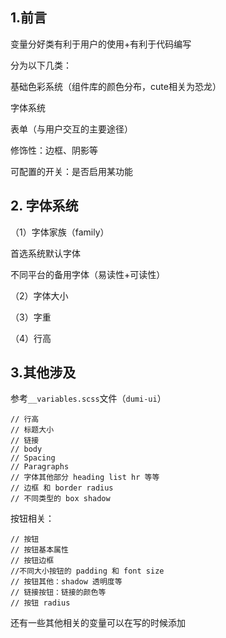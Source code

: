 ## 1.前言

变量分好类有利于用户的使用+有利于代码编写

分为以下几类：

基础色彩系统（组件库的颜色分布，cute相关为恐龙）

字体系统

表单（与用户交互的主要途径）

修饰性：边框、阴影等

可配置的开关：是否启用某功能

## 2. 字体系统

（1）字体家族（family）

首选系统默认字体

不同平台的备用字体（易读性+可读性）

（2）字体大小

（3）字重

（4）行高

## 3.其他涉及

参考`__variables.scss`文件（`dumi-ui`）

```
// 行高
// 标题大小
// 链接
// body
// Spacing
// Paragraphs
// 字体其他部分 heading list hr 等等
// 边框 和 border radius
// 不同类型的 box shadow
```

按钮相关：

```
// 按钮
// 按钮基本属性
// 按钮边框
//不同大小按钮的 padding 和 font size
// 按钮其他：shadow 透明度等
// 链接按钮：链接的颜色等
// 按钮 radius
```

还有一些其他相关的变量可以在写的时候添加